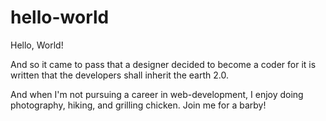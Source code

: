 # hello-world
Hello, World!

And so it came to pass that a designer decided to become a coder for it is written that the developers shall inherit the earth 2.0.

And when I'm not pursuing a career in web-development, I enjoy doing photography, hiking, and grilling chicken. Join me for a barby!
